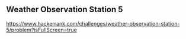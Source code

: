 ## Weather Observation Station 5

https://www.hackerrank.com/challenges/weather-observation-station-5/problem?isFullScreen=true

